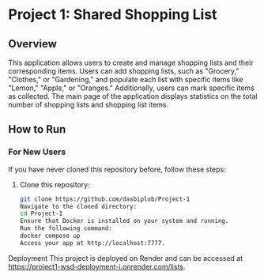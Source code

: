 # Project 1: Shared Shopping List

## Overview
This application allows users to create and manage shopping lists and their corresponding items. Users can add shopping lists, such as "Grocery," "Clothes," or "Gardening," and populate each list with specific items like "Lemon," "Apple," or "Oranges." Additionally, users can mark specific items as collected. The main page of the application displays statistics on the total number of shopping lists and shopping list items.

## How to Run

### For New Users
If you have never cloned this repository before, follow these steps:

1. Clone this repository:
   ```bash
   git clone https://github.com/dasbiplob/Project-1
   Navigate to the cloned directory:
   cd Project-1
   Ensure that Docker is installed on your system and running.
   Run the following command:
   docker compose up
   Access your app at http://localhost:7777.

Deployment
This project is deployed on Render and can be accessed at https://project1-wsd-deployment-i.onrender.com/lists.
